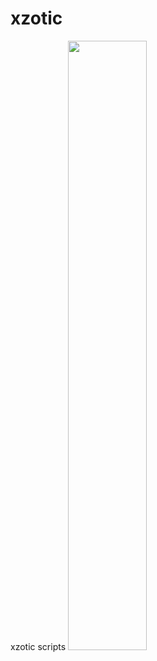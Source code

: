 # xzotic
xzotic scripts
<img src="https://s11.postimg.org/jijrxgmyr/Pics_Art_12_06_11_33_10.jpg" height="50%" width="50%;"/>
